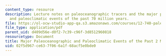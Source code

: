 ```yaml
---
content_type: resource
description: Lecture notes on paleoceanographic tracers and the major paleoceanographic
  and paleoclimatic events of the past 70 million years.
file: https://ol-ocw-studio-app-qa.s3.amazonaws.com/courses/12-740-paleoceanography-spring-2008/02f5d967ce637f066a1f68acf5e0bde0_lec01.pdf
file_type: application/pdf
parent_uid: d409d56e-d0f2-7c39-c96f-3d8512960818
resourcetype: Document
title: Major Paleoceanographic and Paleoclimatic Events of the Past 2 Million Years
uid: 02f5d967-ce63-7f06-6a1f-68acf5e0bde0
---
```

